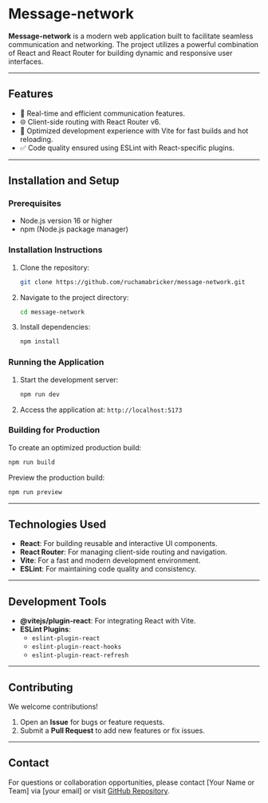# Message-network

**Message-network** is a modern web application built to facilitate seamless communication and networking. The project utilizes a powerful combination of React and React Router for building dynamic and responsive user interfaces.

---

## Features
- 💬 Real-time and efficient communication features.
- 🌐 Client-side routing with React Router v6.
- 🚀 Optimized development experience with Vite for fast builds and hot reloading.
- ✅ Code quality ensured using ESLint with React-specific plugins.

---

## Installation and Setup

### Prerequisites
- Node.js version 16 or higher
- npm (Node.js package manager)

### Installation Instructions
1. Clone the repository:
   ```bash
   git clone https://github.com/ruchamabricker/message-network.git
   ```
2. Navigate to the project directory:
   ```bash
   cd message-network
   ```
3. Install dependencies:
   ```bash
   npm install
   ```

### Running the Application
1. Start the development server:
   ```bash
   npm run dev
   ```
2. Access the application at: `http://localhost:5173`

### Building for Production
To create an optimized production build:
```bash
npm run build
```
Preview the production build:
```bash
npm run preview
```

---

## Technologies Used
- **React**: For building reusable and interactive UI components.
- **React Router**: For managing client-side routing and navigation.
- **Vite**: For a fast and modern development environment.
- **ESLint**: For maintaining code quality and consistency.

---

## Development Tools
- **@vitejs/plugin-react**: For integrating React with Vite.
- **ESLint Plugins**:
  - `eslint-plugin-react`
  - `eslint-plugin-react-hooks`
  - `eslint-plugin-react-refresh`

---

## Contributing
We welcome contributions!  
1. Open an **Issue** for bugs or feature requests.
2. Submit a **Pull Request** to add new features or fix issues.

---

## Contact
For questions or collaboration opportunities, please contact [Your Name or Team] via [your email] or visit [GitHub Repository](https://github.com/ruchamabricker/message-network).
